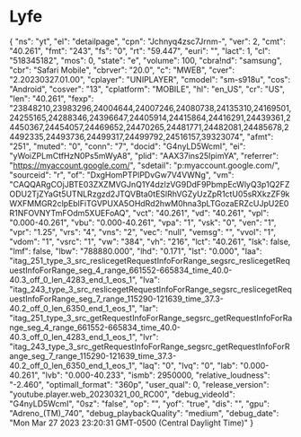# Lyfe
{
  "ns": "yt",
  "el": "detailpage",
  "cpn": "Jchnyq4zsc7Jrnm-",
  "ver": 2,
  "cmt": "40.261",
  "fmt": "243",
  "fs": "0",
  "rt": "59.447",
  "euri": "",
  "lact": 1,
  "cl": "518345182",
  "mos": 0,
  "state": "e",
  "volume": 100,
  "cbra!nd": "samsung",
  "cbr": "Safari Mobile",
  "cbrver": "20.0",
  "c": "MWEB",
  "cver": "2.20230327.01.00",
  "cplayer": "UNIPLAYER",
  "cmodel": "sm-s918u",
  "cos": "Android",
  "cosver": "13",
  "cplatform": "MOBILE",
  "hl": "en_US",
  "cr": "US",
  "len": "40.261",
  "fexp": "23848210,23983296,24004644,24007246,24080738,24135310,24169501,24255165,24288346,24396647,24405914,24415864,24416291,24439361,24450367,24454057,24469652,24470265,24481771,24482081,24485678,24492335,24493736,24499317,24499792,24516157,39323074",
  "afmt": "251",
  "muted": "0",
  "conn": "7",
  "docid": "G4nyLD5WcmI",
  "ei": "yWoiZPLmCtfHzN0Ps5mWyA8",
  "plid": "AAX37ins25IpimYA",
  "referrer": "https://myaccount.google.com/",
  "sdetail": "p:myaccount.google.com/",
  "sourceid": "r",
  "of": "DxgHomPTPlPDvGw7V4VWNg",
  "vm": "CAQQARgCOjJBTE03ZXZMVGJnQ1Y4dzlzVG9DdF9PbmpEcWlyQ3p1Q2FZODU2TjZYaGt5UTNLRzgzd2JTQVBta0tESlRhVGZyUzZpR1ctU05sRXkzZF9kWXFMMGR2clpEblFiTGVPUXA5OHdRd2hwM0hna3pLTGozaERZcUJpU2E0R1NFOVNYTmFOdm5XUEFoAQ",
  "vct": "40.261",
  "vd": "40.261",
  "vpl": "0.000-40.261",
  "vbu": "0.000-40.261",
  "vpa": "1",
  "vsk": "0",
  "ven": "1",
  "vpr": "1.25",
  "vrs": "4",
  "vns": "2",
  "vec": "null",
  "vemsg": "",
  "vvol": "1",
  "vdom": "1",
  "vsrc": "1",
  "vw": "384",
  "vh": "216",
  "lct": "40.261",
  "lsk": false,
  "lmf": false,
  "lbw": "788880.000",
  "lhd": "0.171",
  "lst": "0.000",
  "laa": "itag_251_type_3_src_reslicegetRequestInfoForRange_segsrc_reslicegetRequestInfoForRange_seg_4_range_661552-665834_time_40.0-40.3_off_0_len_4283_end_1_eos_1",
  "lva": "itag_243_type_3_src_reslicegetRequestInfoForRange_segsrc_reslicegetRequestInfoForRange_seg_7_range_115290-121639_time_37.3-40.2_off_0_len_6350_end_1_eos_1",
  "lar": "itag_251_type_3_src_getRequestInfoForRange_segsrc_getRequestInfoForRange_seg_4_range_661552-665834_time_40.0-40.3_off_0_len_4283_end_1_eos_1",
  "lvr": "itag_243_type_3_src_getRequestInfoForRange_segsrc_getRequestInfoForRange_seg_7_range_115290-121639_time_37.3-40.2_off_0_len_6350_end_1_eos_1",
  "laq": "0",
  "lvq": "0",
  "lab": "0.000-40.261",
  "lvb": "0.000-40.233",
  "ismb": 2950000,
  "relative_loudness": "-2.460",
  "optimalI_format": "360p",
  "user_qual": 0,
  "release_version": "youtube.player.web_20230321_00_RC00",
  "debug_videoId": "G4nyLD5WcmI",
  "0sz": "false",
  "op": "",
  "yof": "true",
  "dis": "",
  "gpu": "Adreno_(TM)_740",
  "debug_playbackQuality": "medium",
  "debug_date": "Mon Mar 27 2023 23:20:31 GMT-0500 (Central Daylight Time)"
}
